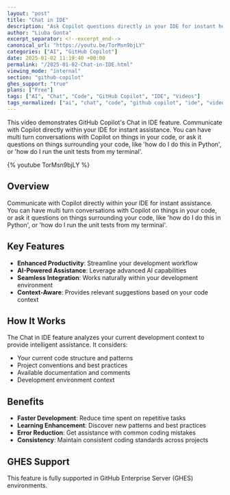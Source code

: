 ```yaml
---
layout: "post"
title: "Chat in IDE"
description: "Ask Copilot questions directly in your IDE for instant help"
author: "Liuba Gonta"
excerpt_separator: <!--excerpt_end-->
canonical_url: "https://youtu.be/TorMsn9bjLY"
categories: ["AI", "GitHub Copilot"]
date: 2025-01-02 11:19:40 +00:00
permalink: "/2025-01-02-Chat-in-IDE.html"
viewing_mode: "internal"
section: "github-copilot"
ghes_support: "true"
plans: ["Free"]
tags: ["AI", "Chat", "Code", "GitHub Copilot", "IDE", "Videos"]
tags_normalized: ["ai", "chat", "code", "github copilot", "ide", "videos"]
---
```


This video demonstrates GitHub Copilot's Chat in IDE feature. Communicate with Copilot directly within your IDE for instant assistance. You can have multi turn conversations with Copilot on things in your code, or ask it questions on things surrounding your code, like 'how do I do this in Python', or 'how do I run the unit tests from my terminal'.<!--excerpt_end-->

{% youtube TorMsn9bjLY %}

## Overview

Communicate with Copilot directly within your IDE for instant assistance. You can have multi turn conversations with Copilot on things in your code, or ask it questions on things surrounding your code, like 'how do I do this in Python', or 'how do I run the unit tests from my terminal'.

## Key Features

- **Enhanced Productivity**: Streamline your development workflow
- **AI-Powered Assistance**: Leverage advanced AI capabilities
- **Seamless Integration**: Works naturally within your development environment
- **Context-Aware**: Provides relevant suggestions based on your code context

## How It Works

The Chat in IDE feature analyzes your current development context to provide intelligent assistance. It considers:

- Your current code structure and patterns
- Project conventions and best practices
- Available documentation and comments
- Development environment context

## Benefits

- **Faster Development**: Reduce time spent on repetitive tasks
- **Learning Enhancement**: Discover new patterns and best practices
- **Error Reduction**: Get assistance with common coding mistakes
- **Consistency**: Maintain consistent coding standards across projects

## GHES Support

This feature is fully supported in GitHub Enterprise Server (GHES) environments.
